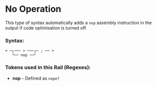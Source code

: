 
# No Operation

This type of syntax automatically adds a `nop`
assembly instruction in the output if code
optimisation is turned off.

### Syntax:

    + ─╮─── > ───╭─ ; ── +
       ╰── nop ──╯

### Tokens used in this Rail (Regexes):

- **nop** - Defined as `nope?`